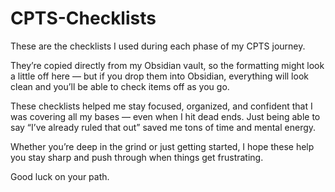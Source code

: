 # CPTS-Checklists
These are the checklists I used during each phase of my CPTS journey.

They’re copied directly from my Obsidian vault, so the formatting might look a little off here — but if you drop them into Obsidian, everything will look clean and you’ll be able to check items off as you go.

These checklists helped me stay focused, organized, and confident that I was covering all my bases — even when I hit dead ends. Just being able to say “I’ve already ruled that out” saved me tons of time and mental energy.

Whether you’re deep in the grind or just getting started, I hope these help you stay sharp and push through when things get frustrating.

Good luck on your path.

